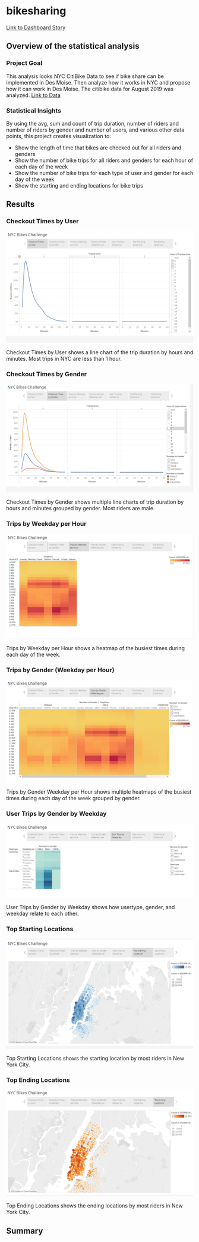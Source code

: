 # bikesharing
[Link to Dashboard Story](https://public.tableau.com/app/profile/eddie.perez1674/viz/NYCCitiBikeDataAnalysisChallenge/NYCBikesChallenge)

## Overview of the statistical analysis

### Project Goal
This analysis looks NYC CitiBike Data to see if bike share can be implemented in Des Moise. Then analyze how it works in NYC and propose how it can work in Des Moise. The citibike data for August 2019 was analyzed. [Link to Data](https://ride.citibikenyc.com/system-data)

### Statistical Insights
By using the avg, sum and count of trip duration, number of riders and number of riders by gender and number of users, and various other data points, this project creates visualization to:
- Show the length of time that bikes are checked out for all riders and genders
- Show the number of bike trips for all riders and genders for each hour of each day of the week
- Show the number of bike trips for each type of user and gender for each day of the week
- Show the starting and ending locations for bike trips 


## Results

### Checkout Times by User

![Checkout Times by User](/screenshots/Checkout%20Times%20by%20User.PNG)

Checkout Times by User shows a line chart of the trip duration by hours and minutes. Most trips in NYC are less than 1 hour.

### Checkout Times by Gender

![Checkout Times by Gender](/screenshots/Checkout%20Times%20by%20Gender.PNG)

Checkout Times by Gender shows multiple line charts of trip duration by hours and minutes grouped by gender. Most riders are male.

### Trips by Weekday per Hour

![Trips by Weekday per Hour](/screenshots/Trips%20by%20Weekday%20per%20Hour.PNG)

Trips by Weekday per Hour shows a heatmap of the busiest times during each day of the week.

### Trips by Gender (Weekday per Hour)

![Trips by Gender Weekday per Hour](/screenshots/Trips%20by%20Gender.PNG)

Trips by Gender Weekday per Hour shows multiple heatmaps of the busiest times during each day of the week grouped by gender.

### User Trips by Gender by Weekday

![User Trips by Gender by Weekday](/screenshots/User%20Trips%20by%20Gender.PNG)

User Trips by Gender by Weekday shows how usertype, gender, and weekday relate to each other. 

### Top Starting Locations

![Top Starting Locations](/screenshots/Top%20Starting%20Locations.PNG)

Top Starting Locations shows the starting location by most riders in New York City.

### Top Ending Locations

![Top Ending Locations](/screenshots/Top%20Ending%20Locations.PNG)

Top Ending Locations shows the ending locations by most riders in New York City.

## Summary


